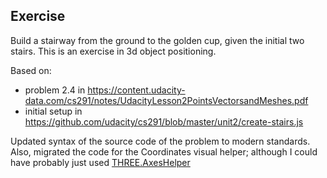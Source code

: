 ## Exercise
Build a stairway from the ground to the golden cup, given the initial two stairs. This is an exercise in 3d object positioning. 

Based on:
- problem 2.4 in https://content.udacity-data.com/cs291/notes/UdacityLesson2PointsVectorsandMeshes.pdf
- initial setup in https://github.com/udacity/cs291/blob/master/unit2/create-stairs.js

Updated syntax of the source code of the problem to modern standards. Also, migrated the code for the Coordinates visual helper; although I could have probably just used [THREE.AxesHelper](https://threejs.org/docs/#api/en/helpers/AxesHelper)